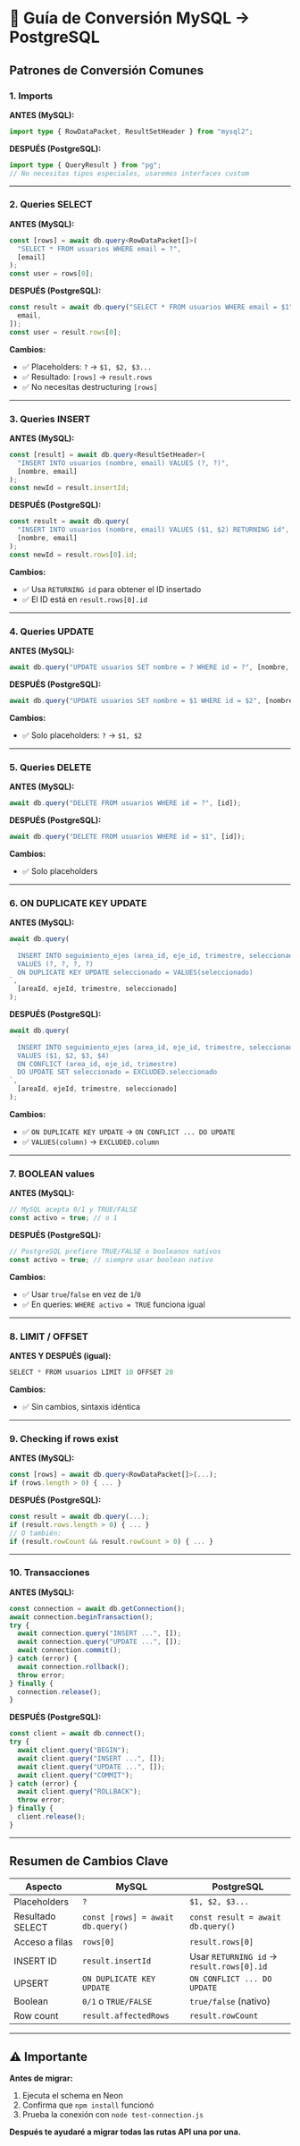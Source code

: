 # 🔄 Guía de Conversión MySQL → PostgreSQL

## Patrones de Conversión Comunes

### 1. Imports

**ANTES (MySQL):**

```typescript
import type { RowDataPacket, ResultSetHeader } from "mysql2";
```

**DESPUÉS (PostgreSQL):**

```typescript
import type { QueryResult } from "pg";
// No necesitas tipos especiales, usaremos interfaces custom
```

---

### 2. Queries SELECT

**ANTES (MySQL):**

```typescript
const [rows] = await db.query<RowDataPacket[]>(
  "SELECT * FROM usuarios WHERE email = ?",
  [email]
);
const user = rows[0];
```

**DESPUÉS (PostgreSQL):**

```typescript
const result = await db.query("SELECT * FROM usuarios WHERE email = $1", [
  email,
]);
const user = result.rows[0];
```

**Cambios:**

- ✅ Placeholders: `?` → `$1, $2, $3...`
- ✅ Resultado: `[rows]` → `result.rows`
- ✅ No necesitas destructuring `[rows]`

---

### 3. Queries INSERT

**ANTES (MySQL):**

```typescript
const [result] = await db.query<ResultSetHeader>(
  "INSERT INTO usuarios (nombre, email) VALUES (?, ?)",
  [nombre, email]
);
const newId = result.insertId;
```

**DESPUÉS (PostgreSQL):**

```typescript
const result = await db.query(
  "INSERT INTO usuarios (nombre, email) VALUES ($1, $2) RETURNING id",
  [nombre, email]
);
const newId = result.rows[0].id;
```

**Cambios:**

- ✅ Usa `RETURNING id` para obtener el ID insertado
- ✅ El ID está en `result.rows[0].id`

---

### 4. Queries UPDATE

**ANTES (MySQL):**

```typescript
await db.query("UPDATE usuarios SET nombre = ? WHERE id = ?", [nombre, id]);
```

**DESPUÉS (PostgreSQL):**

```typescript
await db.query("UPDATE usuarios SET nombre = $1 WHERE id = $2", [nombre, id]);
```

**Cambios:**

- ✅ Solo placeholders: `?` → `$1, $2`

---

### 5. Queries DELETE

**ANTES (MySQL):**

```typescript
await db.query("DELETE FROM usuarios WHERE id = ?", [id]);
```

**DESPUÉS (PostgreSQL):**

```typescript
await db.query("DELETE FROM usuarios WHERE id = $1", [id]);
```

**Cambios:**

- ✅ Solo placeholders

---

### 6. ON DUPLICATE KEY UPDATE

**ANTES (MySQL):**

```typescript
await db.query(
  `
  INSERT INTO seguimiento_ejes (area_id, eje_id, trimestre, seleccionado)
  VALUES (?, ?, ?, ?)
  ON DUPLICATE KEY UPDATE seleccionado = VALUES(seleccionado)
`,
  [areaId, ejeId, trimestre, seleccionado]
);
```

**DESPUÉS (PostgreSQL):**

```typescript
await db.query(
  `
  INSERT INTO seguimiento_ejes (area_id, eje_id, trimestre, seleccionado)
  VALUES ($1, $2, $3, $4)
  ON CONFLICT (area_id, eje_id, trimestre) 
  DO UPDATE SET seleccionado = EXCLUDED.seleccionado
`,
  [areaId, ejeId, trimestre, seleccionado]
);
```

**Cambios:**

- ✅ `ON DUPLICATE KEY UPDATE` → `ON CONFLICT ... DO UPDATE`
- ✅ `VALUES(column)` → `EXCLUDED.column`

---

### 7. BOOLEAN values

**ANTES (MySQL):**

```typescript
// MySQL acepta 0/1 y TRUE/FALSE
const activo = true; // o 1
```

**DESPUÉS (PostgreSQL):**

```typescript
// PostgreSQL prefiere TRUE/FALSE o booleanos nativos
const activo = true; // siempre usar boolean nativo
```

**Cambios:**

- ✅ Usar `true`/`false` en vez de `1`/`0`
- ✅ En queries: `WHERE activo = TRUE` funciona igual

---

### 8. LIMIT / OFFSET

**ANTES Y DESPUÉS (igual):**

```typescript
SELECT * FROM usuarios LIMIT 10 OFFSET 20
```

**Cambios:**

- ✅ Sin cambios, sintaxis idéntica

---

### 9. Checking if rows exist

**ANTES (MySQL):**

```typescript
const [rows] = await db.query<RowDataPacket[]>(...);
if (rows.length > 0) { ... }
```

**DESPUÉS (PostgreSQL):**

```typescript
const result = await db.query(...);
if (result.rows.length > 0) { ... }
// O también:
if (result.rowCount && result.rowCount > 0) { ... }
```

---

### 10. Transacciones

**ANTES (MySQL):**

```typescript
const connection = await db.getConnection();
await connection.beginTransaction();
try {
  await connection.query("INSERT ...", []);
  await connection.query("UPDATE ...", []);
  await connection.commit();
} catch (error) {
  await connection.rollback();
  throw error;
} finally {
  connection.release();
}
```

**DESPUÉS (PostgreSQL):**

```typescript
const client = await db.connect();
try {
  await client.query("BEGIN");
  await client.query("INSERT ...", []);
  await client.query("UPDATE ...", []);
  await client.query("COMMIT");
} catch (error) {
  await client.query("ROLLBACK");
  throw error;
} finally {
  client.release();
}
```

---

## Resumen de Cambios Clave

| Aspecto          | MySQL                             | PostgreSQL                                |
| ---------------- | --------------------------------- | ----------------------------------------- |
| Placeholders     | `?`                               | `$1, $2, $3...`                           |
| Resultado SELECT | `const [rows] = await db.query()` | `const result = await db.query()`         |
| Acceso a filas   | `rows[0]`                         | `result.rows[0]`                          |
| INSERT ID        | `result.insertId`                 | Usar `RETURNING id` → `result.rows[0].id` |
| UPSERT           | `ON DUPLICATE KEY UPDATE`         | `ON CONFLICT ... DO UPDATE`               |
| Boolean          | `0/1` o `TRUE/FALSE`              | `true/false` (nativo)                     |
| Row count        | `result.affectedRows`             | `result.rowCount`                         |

---

## ⚠️ Importante

**Antes de migrar:**

1. Ejecuta el schema en Neon
2. Confirma que `npm install` funcionó
3. Prueba la conexión con `node test-connection.js`

**Después te ayudaré a migrar todas las rutas API una por una.**
